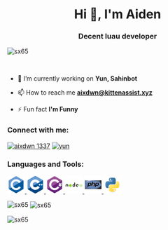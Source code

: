 <h1 align="center">Hi 👋, I'm Aiden</h1>
<h3 align="center">Decent luau developer</h3>

<p align="left"> <img src="https://komarev.com/ghpvc/?username=sx65&label=Profile%20views&color=0e75b6&style=flat" alt="sx65" /> </p>

<p align="left"> <a href="https://twitter.com/" target="blank"><img src="https://img.shields.io/twitter/follow/?logo=twitter&style=for-the-badge" alt="" /></a> </p>

- 🔭 I’m currently working on **Yun, Sahinbot**

- 📫 How to reach me **aixdwn@kittenassist.xyz**

- ⚡ Fun fact **I'm Funny**

<h3 align="left">Connect with me:</h3>
<p align="left">
<a href="https://www.youtube.com/c/UCWS2mfKR7EOLq-L3VCdqNAg" target="blank"><img align="center" src="https://raw.githubusercontent.com/rahuldkjain/github-profile-readme-generator/master/src/images/icons/Social/youtube.svg" alt="aixdwn 1337" height="30" width="40" /></a>
<a href="https://discord.gg/yun" target="blank"><img align="center" src="https://raw.githubusercontent.com/rahuldkjain/github-profile-readme-generator/master/src/images/icons/Social/discord.svg" alt="yun" height="30" width="40" /></a>
</p>

<h3 align="left">Languages and Tools:</h3>
<p align="left"> <a href="https://www.cprogramming.com/" target="_blank" rel="noreferrer"> <img src="https://raw.githubusercontent.com/devicons/devicon/master/icons/c/c-original.svg" alt="c" width="40" height="40"/> </a> <a href="https://www.w3schools.com/cpp/" target="_blank" rel="noreferrer"> <img src="https://raw.githubusercontent.com/devicons/devicon/master/icons/cplusplus/cplusplus-original.svg" alt="cplusplus" width="40" height="40"/> </a> <a href="https://www.w3schools.com/cs/" target="_blank" rel="noreferrer"> <img src="https://raw.githubusercontent.com/devicons/devicon/master/icons/csharp/csharp-original.svg" alt="csharp" width="40" height="40"/> </a> <a href="https://nodejs.org" target="_blank" rel="noreferrer"> <img src="https://raw.githubusercontent.com/devicons/devicon/master/icons/nodejs/nodejs-original-wordmark.svg" alt="nodejs" width="40" height="40"/> </a> <a href="https://www.php.net" target="_blank" rel="noreferrer"> <img src="https://raw.githubusercontent.com/devicons/devicon/master/icons/php/php-original.svg" alt="php" width="40" height="40"/> </a> <a href="https://www.python.org" target="_blank" rel="noreferrer"> <img src="https://raw.githubusercontent.com/devicons/devicon/master/icons/python/python-original.svg" alt="python" width="40" height="40"/> </a> </p>

<p><img align="left" src="https://github-readme-stats.vercel.app/api/top-langs?username=sx65&show_icons=true&locale=en&layout=compact" alt="sx65" /></p>

<p>&nbsp;<img align="center" src="https://github-readme-stats.vercel.app/api?username=sx65&show_icons=true&locale=en" alt="sx65" /></p>

<p><img align="center" src="https://github-readme-streak-stats.herokuapp.com/?user=sx65&" alt="sx65" /></p>
